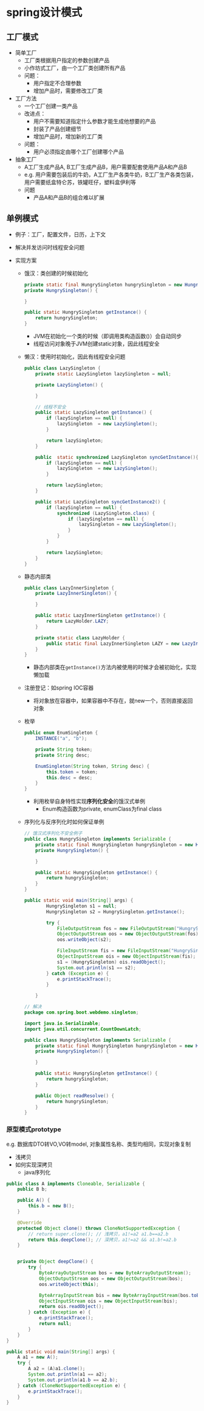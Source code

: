 # spring设计模式

## 工厂模式

- 简单工厂
  - 工厂类根据用户指定的参数创建产品
  - 小作坊式工厂，由一个工厂类创建所有产品
  - 问题：
    - 用户指定不合理参数
    - 增加产品时，需要修改工厂类
- 工厂方法
  - 一个工厂创建一类产品
  - 改进点：
    - 用户不需要知道指定什么参数才能生成他想要的产品
    - 封装了产品创建细节
    - 增加产品时，增加新的工厂类
  - 问题：
    - 用户必须指定由哪个工厂创建哪个产品
- 抽象工厂
  - A工厂生成产品A, B工厂生成产品B，用户需要配套使用产品A和产品B
  - e.g. 用户需要包装后的牛奶，A工厂生产各类牛奶，B工厂生产各类包装，用户需要纸盒特仑苏，铁罐旺仔，塑料盒伊利等
  - 问题
    - 产品A和产品B的组合难以扩展

## 单例模式

- 例子：工厂，配置文件，日历，上下文

- 解决并发访问时线程安全问题

- 实现方案

  - 饿汉：类创建的时候初始化

    ```java
    private static final HungrySingleton hungrySingleton = new HungrySingleton();
    private HungrySingleton() {
    
    }
    
    public static HungrySingleton getInstance() {
        return hungrySingleton;
    }
    ```

    - JVM在初始化一个类的时候（即调用类构造函数<clinit>()）会自动同步
    - 线程访问对象晚于JVM创建static对象，因此线程安全

  - 懒汉：使用时初始化，因此有线程安全问题

    ```java
    public class LazySingleton {
        private static LazySingleton lazySingleton = null;
    
        private LazySingleton() {
    
        }
    
        // 线程不安全
        public static LazySingleton getInstance() {
            if (lazySingleton == null) {
                lazySingleton  = new LazySingleton();
            }
    
            return lazySingleton;
        }
    
        public  static synchronized LazySingleton syncGetInstance(){
            if (lazySingleton == null) {
                lazySingleton  = new LazySingleton();
            }
    
            return lazySingleton;
        }
    
        public static LazySingleton syncGetInstance2() {
            if (lazySingleton == null) {
                synchronized (LazySingleton.class) {
                    if (lazySingleton == null) {
                        lazySingleton = new LazySingleton();
                    }
                }
            }
    
            return lazySingleton;
        }
    }
    ```

  - 静态内部类

    ```java
    public class LazyInnerSingleton {
        private LazyInnerSingleton() {
    
        }
    
        public static LazyInnerSingleton getInstance() {
            return LazyHolder.LAZY;
        }
    
        private static class LazyHolder {
            public static final LazyInnerSingleton LAZY = new LazyInnerSingleton();
        }
    }
    ```

    - 静态内部类在`getInstance()`方法内被使用的时候才会被初始化，实现懒加载

  - 注册登记：如spring IOC容器

    - 将对象放在容器中，如果容器中不存在，就new一个，否则直接返回对象

  - 枚举

    ```java
    public enum EnumSingleton {
        INSTANCE("a", "b");
    
        private String token;
        private String desc;
    
        EnumSingleton(String token, String desc) {
            this.token = token;
            this.desc = desc;
        }
    }
    ```

    - 利用枚举自身特性实现**序列化安全**的饿汉式单例
      - Enum构造函数为private, enumClass为final class

  - 序列化与反序列化时如何保证单例

    ```java
    // 饿汉式序列化不安全例子
    public class HungrySingleton implements Serializable {
        private static final HungrySingleton hungrySingleton = new HungrySingleton();
        private HungrySingleton() {
    
        }
    
        public static HungrySingleton getInstance() {
            return hungrySingleton;
        }
    }
    
    public static void main(String[] args) {
            HungrySingleton s1 = null;
            HungrySingleton s2 = HungrySingleton.getInstance();
    
            try {
                FileOutputStream fos = new FileOutputStream("HungrySingleton.obj");
                ObjectOutputStream oos = new ObjectOutputStream(fos);
                oos.writeObject(s2);
    
                FileInputStream fis = new FileInputStream("HungrySingleton.obj");
                ObjectInputStream ois = new ObjectInputStream(fis);
                s1 = (HungrySingleton) ois.readObject();
                System.out.println(s1 == s2);
            } catch (Exception e) {
                e.printStackTrace();
            }
    
        }
    ```

    ```java
    // 解决
    package com.spring.boot.webdemo.singleton;
    
    import java.io.Serializable;
    import java.util.concurrent.CountDownLatch;
    
    public class HungrySingleton implements Serializable {
        private static final HungrySingleton hungrySingleton = new HungrySingleton();
        private HungrySingleton() {
    
        }
    
        public static HungrySingleton getInstance() {
            return hungrySingleton;
        }
    
        public Object readResolve() {
            return hungrySingleton;
        }
    }
    
    ```

### 原型模式prototype

e.g. 数据库DTO转VO,VO转model, 对象属性名称、类型均相同，实现对象复制

- 浅拷贝
- 如何实现深拷贝
  - java序列化

```java
public class A implements Cloneable, Serializable {
    public B b;

    public A() {
        this.b = new B();
    }

    @Override
    protected Object clone() throws CloneNotSupportedException {
        // return super.clone(); // 浅拷贝，a1!=a2 a1.b==a2.b
        return this.deepClone(); // 深拷贝，a1!=a2 && a1.b!=a2.b
    }


    private Object deepClone() {
        try {
            ByteArrayOutputStream bos = new ByteArrayOutputStream();
            ObjectOutputStream oos = new ObjectOutputStream(bos);
            oos.writeObject(this);

            ByteArrayInputStream bis = new ByteArrayInputStream(bos.toByteArray());
            ObjectInputStream ois = new ObjectInputStream(bis);
            return ois.readObject();
        } catch (Exception e) {
            e.printStackTrace();
            return null;
        }
    }
}

public static void main(String[] args) {
    A a1 = new A();
    try {
        A a2 = (A)a1.clone();
        System.out.println(a1 == a2);
        System.out.println(a1.b == a2.b);
    } catch (CloneNotSupportedException e) {
        e.printStackTrace();
    }
}
```



